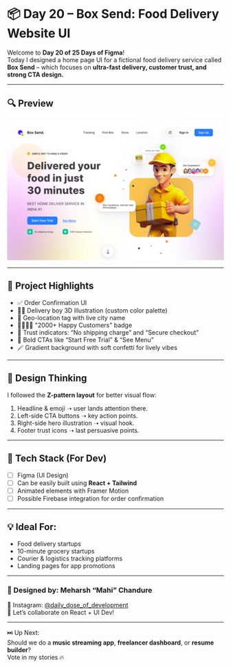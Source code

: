# 📦 Day 20 – Box Send: Food Delivery Website UI

Welcome to **Day 20 of 25 Days of Figma**!  
Today I designed a home page UI for a fictional food delivery service called **Box Send** – which focuses on **ultra-fast delivery, customer trust, and strong CTA design.**

---

## 🔍 Preview

![preview](preview.png)

---

## 🛵 Project Highlights

- ✅ Order Confirmation UI
- 👨‍💼 Delivery boy 3D illustration (custom color palette)
- 📍 Geo-location tag with live city name
- 👨‍👩‍👧‍👦 "2000+ Happy Customers" badge
- 🔐 Trust indicators: “No shipping charge” and “Secure checkout”
- 🔵 Bold CTAs like “Start Free Trial” & “See Menu”
- 🪄 Gradient background with soft confetti for lively vibes

---

## 🧠 Design Thinking

I followed the **Z-pattern layout** for better visual flow:

1. Headline & emoji ➝ user lands attention there.
2. Left-side CTA buttons ➝ key action points.
3. Right-side hero illustration ➝ visual hook.
4. Footer trust icons ➝ last persuasive points.

---

## 🎨 Tech Stack (For Dev)

- [ ] Figma (UI Design)
- [ ] Can be easily built using **React + Tailwind**
- [ ] Animated elements with Framer Motion
- [ ] Possible Firebase integration for order confirmation

---

## 💡 Ideal For:

- Food delivery startups
- 10-minute grocery startups
- Courier & logistics tracking platforms
- Landing pages for app promotions

---

### 🔧 Designed by: Meharsh “Mahi” Chandure

📸 Instagram: [@daily_dose_of_development](https://instagram.com/daily_dose_of_development)  
💬 Let’s collaborate on React + UI Dev!

---

⏭️ Up Next:  
Should we do a **music streaming app**, **freelancer dashboard**, or **resume builder**?  
Vote in my stories 🔥
